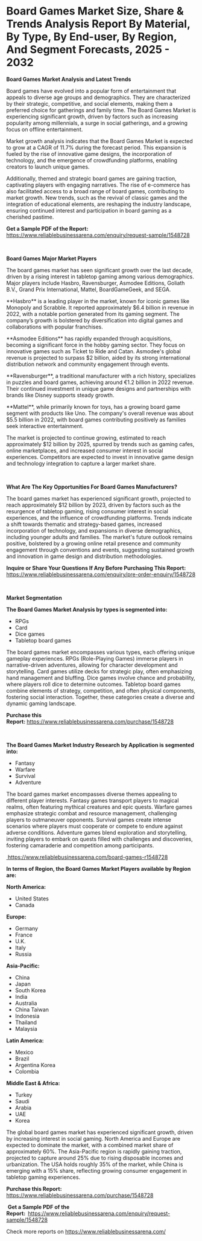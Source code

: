 <p><h1>Board Games Market Size, Share & Trends Analysis Report By Material, By Type, By End-user, By Region, And Segment Forecasts, 2025 - 2032</h1></p><p><strong>Board Games Market Analysis and Latest Trends</strong></p>
<p><p>Board games have evolved into a popular form of entertainment that appeals to diverse age groups and demographics. They are characterized by their strategic, competitive, and social elements, making them a preferred choice for gatherings and family time. The Board Games Market is experiencing significant growth, driven by factors such as increasing popularity among millennials, a surge in social gatherings, and a growing focus on offline entertainment.</p><p>Market growth analysis indicates that the Board Games Market is expected to grow at a CAGR of 11.7% during the forecast period. This expansion is fueled by the rise of innovative game designs, the incorporation of technology, and the emergence of crowdfunding platforms, enabling creators to launch unique games. </p><p>Additionally, themed and strategic board games are gaining traction, captivating players with engaging narratives. The rise of e-commerce has also facilitated access to a broad range of board games, contributing to market growth. New trends, such as the revival of classic games and the integration of educational elements, are reshaping the industry landscape, ensuring continued interest and participation in board gaming as a cherished pastime.</p></p>
<p><strong>Get a Sample PDF of the Report:&nbsp;</strong> <a href="https://www.reliablebusinessarena.com/enquiry/request-sample/1548728?utm_campaign=3268&utm_medium=2&utm_source=Github&utm_content=ia&utm_term=05042025&utm_id=board-games">https://www.reliablebusinessarena.com/enquiry/request-sample/1548728</a></p>
<p>&nbsp;</p>
<p><strong>Board Games Major Market Players</strong></p>
<p><p>The board games market has seen significant growth over the last decade, driven by a rising interest in tabletop gaming among various demographics. Major players include Hasbro, Ravensburger, Asmodee Editions, Goliath B.V., Grand Prix International, Mattel, BoardGameGeek, and SEGA.</p><p>**Hasbro** is a leading player in the market, known for iconic games like Monopoly and Scrabble. It reported approximately $6.4 billion in revenue in 2022, with a notable portion generated from its gaming segment. The company’s growth is bolstered by diversification into digital games and collaborations with popular franchises.</p><p>**Asmodee Editions** has rapidly expanded through acquisitions, becoming a significant force in the hobby gaming sector. They focus on innovative games such as Ticket to Ride and Catan. Asmodee's global revenue is projected to surpass $2 billion, aided by its strong international distribution network and community engagement through events.</p><p>**Ravensburger**, a traditional manufacturer with a rich history, specializes in puzzles and board games, achieving around €1.2 billion in 2022 revenue. Their continued investment in unique game designs and partnerships with brands like Disney supports steady growth.</p><p>**Mattel**, while primarily known for toys, has a growing board game segment with products like Uno. The company's overall revenue was about $5.5 billion in 2022, with board games contributing positively as families seek interactive entertainment.</p><p>The market is projected to continue growing, estimated to reach approximately $12 billion by 2025, spurred by trends such as gaming cafes, online marketplaces, and increased consumer interest in social experiences. Competitors are expected to invest in innovative game design and technology integration to capture a larger market share.</p></p>
<p>&nbsp;</p>
<p><strong>What Are The Key Opportunities For Board Games Manufacturers?</strong></p>
<p><p>The board games market has experienced significant growth, projected to reach approximately $12 billion by 2023, driven by factors such as the resurgence of tabletop gaming, rising consumer interest in social experiences, and the influence of crowdfunding platforms. Trends indicate a shift towards thematic and strategy-based games, increased incorporation of technology, and expansions in diverse demographics, including younger adults and families. The market's future outlook remains positive, bolstered by a growing online retail presence and community engagement through conventions and events, suggesting sustained growth and innovation in game design and distribution methodologies.</p></p>
<p><strong>Inquire or Share Your Questions If Any Before Purchasing This Report:</strong> <a href="https://www.reliablebusinessarena.com/enquiry/pre-order-enquiry/1548728?utm_campaign=3268&utm_medium=2&utm_source=Github&utm_content=ia&utm_term=05042025&utm_id=board-games">https://www.reliablebusinessarena.com/enquiry/pre-order-enquiry/1548728</a></p>
<p>&nbsp;</p>
<p><strong>Market Segmentation</strong></p>
<p><strong>The Board Games Market Analysis by types is segmented into:</strong></p>
<p><ul><li>RPGs</li><li>Card</li><li>Dice games</li><li>Tabletop board games</li></ul></p>
<p><p>The board games market encompasses various types, each offering unique gameplay experiences. RPGs (Role-Playing Games) immerse players in narrative-driven adventures, allowing for character development and storytelling. Card games utilize decks for strategic play, often emphasizing hand management and bluffing. Dice games involve chance and probability, where players roll dice to determine outcomes. Tabletop board games combine elements of strategy, competition, and often physical components, fostering social interaction. Together, these categories create a diverse and dynamic gaming landscape.</p></p>
<p><strong>Purchase this Report:&nbsp;</strong><a href="https://www.reliablebusinessarena.com/purchase/1548728?utm_campaign=3268&utm_medium=2&utm_source=Github&utm_content=ia&utm_term=05042025&utm_id=board-games">https://www.reliablebusinessarena.com/purchase/1548728</a></p>
<p>&nbsp;</p>
<p><strong>The Board Games Market Industry Research by Application is segmented into:</strong></p>
<p><ul><li>Fantasy</li><li>Warfare</li><li>Survival</li><li>Adventure</li></ul></p>
<p><p>The board games market encompasses diverse themes appealing to different player interests. Fantasy games transport players to magical realms, often featuring mythical creatures and epic quests. Warfare games emphasize strategic combat and resource management, challenging players to outmaneuver opponents. Survival games create intense scenarios where players must cooperate or compete to endure against adverse conditions. Adventure games blend exploration and storytelling, inviting players to embark on quests filled with challenges and discoveries, fostering camaraderie and competition among participants.</p></p>
<p><a href="https://www.reliablebusinessarena.com/board-games-r1548728?utm_campaign=3268&utm_medium=2&utm_source=Github&utm_content=ia&utm_term=05042025&utm_id=board-games">&nbsp;https://www.reliablebusinessarena.com/board-games-r1548728</a></p>
<p><strong>In terms of Region, the Board Games Market Players available by Region are:</strong></p>
<p>
    <p> <strong> North America: </strong>
        <ul>
            <li>United States</li>
            <li>Canada</li>
        </ul>
        </p> 
    <p> <strong> Europe: </strong>
        <ul>
            <li>Germany</li>
            <li>France</li>
            <li>U.K.</li>
            <li>Italy</li>
            <li>Russia</li>
        </ul>
        </p> 
    <p> <strong> Asia-Pacific: </strong>
        <ul>
            <li>China</li>
            <li>Japan</li>
            <li>South Korea</li>
            <li>India</li>
            <li>Australia</li>
            <li>China Taiwan</li>
            <li>Indonesia</li>
            <li>Thailand</li>
            <li>Malaysia</li>
        </ul>
        </p> 
    <p> <strong> Latin America: </strong>
        <ul>
            <li>Mexico</li>
            <li>Brazil</li>
            <li>Argentina Korea</li>
            <li>Colombia</li>
        </ul>
        </p> 
    <p> <strong> Middle East & Africa: </strong>
        <ul>
            <li>Turkey</li>
            <li>Saudi</li>
            <li>Arabia</li>
            <li>UAE</li>
            <li>Korea</li>
        </ul>
    </p>
    </p>
<p><p>The global board games market has experienced significant growth, driven by increasing interest in social gaming. North America and Europe are expected to dominate the market, with a combined market share of approximately 60%. The Asia-Pacific region is rapidly gaining traction, projected to capture around 25% due to rising disposable incomes and urbanization. The USA holds roughly 35% of the market, while China is emerging with a 15% share, reflecting growing consumer engagement in tabletop gaming experiences.</p></p>
<p><strong>Purchase this Report: </strong><a href="https://www.reliablebusinessarena.com/purchase/1548728?utm_campaign=3268&utm_medium=2&utm_source=Github&utm_content=ia&utm_term=05042025&utm_id=board-games">https://www.reliablebusinessarena.com/purchase/1548728</a></p>
<p>&nbsp;<strong>Get a Sample PDF of the Report:&nbsp;&nbsp;</strong><a href="https://www.reliablebusinessarena.com/enquiry/request-sample/1548728?utm_campaign=3268&utm_medium=2&utm_source=Github&utm_content=ia&utm_term=05042025&utm_id=board-games">https://www.reliablebusinessarena.com/enquiry/request-sample/1548728</a></p>
<p><strong></strong></p>
<p>Check more reports on <a href="https://www.reliablebusinessarena.com/?utm_campaign=3268&utm_medium=2&utm_source=Github&utm_content=ia&utm_term=05042025&utm_id=board-games">https://www.reliablebusinessarena.com/</a></p>